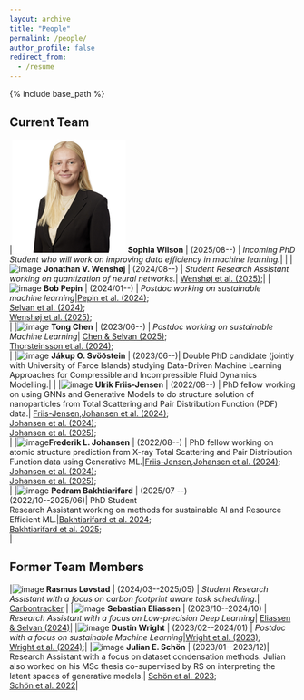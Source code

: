 ```yaml
---
layout: archive
title: "People"
permalink: /people/
author_profile: false
redirect_from:
  - /resume
---
```


{% include base_path %}

## Current Team

|![image](images/sophia.png) **Sophia Wilson** | (2025/08--) | *Incoming PhD Student who will work on improving data efficiency in machine learning.*| |
|![image](images/jonathan.jpg) **Jonathan V. Wenshøj** | (2024/08--) | *Student Research Assistant working on quantization of neural networks.*| [Wenshøj et al. (2025)](https://arxiv.org/abs/2502.00490);|
|![image](images/bob.jpeg) **Bob Pepin** | (2024/01--) | *Postdoc working on sustainable machine learning*|[Pepin et al. (2024)](https://arxiv.org/abs/2412.09254);<br> [Selvan et al. (2024)](https://arxiv.org/abs/2403.12562);<br> [Wenshøj et al. (2025)](https://arxiv.org/abs/2502.00490);<br>|
|![image](images/tong.jpg) **Tong Chen** | (2023/06--) | *Postdoc working on sustainable Machine Learning*| [Chen & Selvan (2025)](https://arxiv.org/abs/2402.05675);<br> [Thorsteinsson et al. (2024)](https://arxiv.org/abs/2403.09441);<br>|
|![image](images/jakup.jpg) **Jákup O. Svöðstein** | (2023/06--)| Double PhD candidate (jointly with University of Faroe Islands) studying Data-Driven Machine Learning Approaches for Compressible and Incompressible Fluid Dynamics Modelling.| |
|![image](images/ulrik.jpg) **Ulrik Friis-Jensen** | (2022/08--) | PhD fellow working on using GNNs and Generative Models to do structure solution of nanoparticles from Total Scattering and Pair Distribution Function (PDF) data.| [Friis-Jensen,Johansen et al. (2024)](https://arxiv.org/abs/2402.13221); <br> [Johansen et al. (2024)](https://joss.theoj.org/papers/10.21105/joss.06024); <br> [Johansen et al. (2025)](https://arxiv.org/abs/2502.02189); <br>|
|![image](images/frederik.jpg)**Frederik L. Johansen** | (2022/08--) | PhD fellow working on atomic structure prediction from X-ray Total Scattering and Pair Distribution Function data using Generative ML.|[Friis-Jensen,Johansen et al. (2024)](https://arxiv.org/abs/2402.13221); <br> [Johansen et al. (2024)](https://joss.theoj.org/papers/10.21105/joss.06024); <br> [Johansen et al. (2025)](https://arxiv.org/abs/2502.02189); <br>|
|![image](images/pedram.jpeg) **Pedram Bakhtiarifard** | (2025/07 --) <br> (2022/10--2025/06)| PhD Student <br> Research Assistant working on methods for sustainable AI and Resource Efficient ML.|[Bakhtiarifard et al. 2024](https://arxiv.org/abs/2210.06015); <br> [Bakhtiarifard et al. 2025](https://arxiv.org/abs/2502.20016); <br> |


## Former Team Members

|![image](images/rasmus.jpeg) **Rasmus Løvstad** | (2024/03--2025/05) | *Student Research Assistant with a focus on carbon footprint aware task scheduling.*| [Carbontracker](https://docs.carbontracker.info/) |
|![image](images/sebastian.jpg) **Sebastian Eliassen** | (2023/10--2024/10) | *Research Assistant with a focus on Low-precision Deep Learning*| [Eliassen & Selvan (2024)](https://arxiv.org/abs/2309.11856)|
|![image](images/dustin.jpeg) **Dustin Wright** | (2023/02--2024/01) | *Postdoc with a focus on sustainable Machine Learning*|[Wright et al. (2023)](https://arxiv.org/abs/2309.02065);<br> [Wright et al. (2024)](https://arxiv.org/abs/2406.01345);|
|![image](images/julian.jpg) **Julian E. Schön** | (2023/01--2023/12)| Research Assistant with a focus on dataset condensation methods. Julian also worked on his MSc thesis co-supervised by RS on interpreting the latent spaces of generative models.| [Schön et al. 2023](https://arxiv.org/abs/2301.05465);<br> [Schön et al. 2022](https://arxiv.org/abs/2207.09740)|


